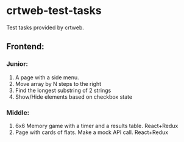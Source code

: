 # crtweb-test-tasks
Test tasks provided by crtweb.
## Frontend:
### Junior:
1. A page with a side menu.
2. Move array by N steps to the right
3. Find the longest substring of 2 strings
4. Show/Hide elements based on checkbox state
### Middle:
1. 6x6 Memory game with a timer and a results table. React+Redux
2. Page with cards of flats. Make a mock API call. React+Redux
